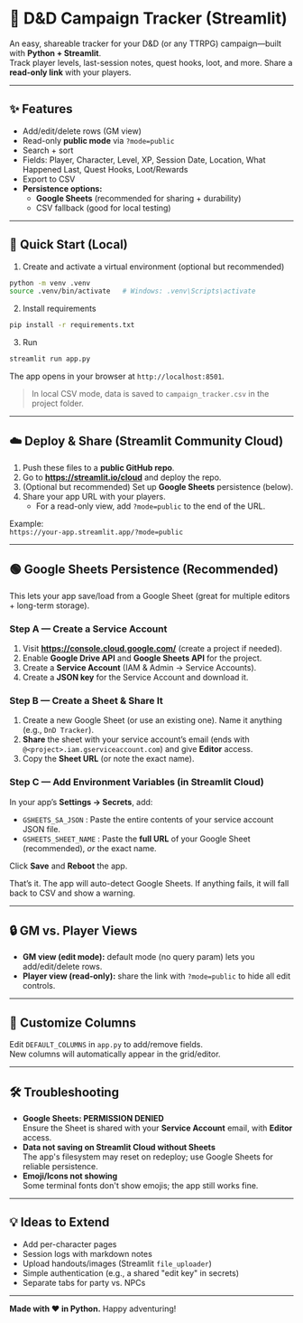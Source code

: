 # 📜 D&D Campaign Tracker (Streamlit)

An easy, shareable tracker for your D&D (or any TTRPG) campaign—built with **Python + Streamlit**.  
Track player levels, last-session notes, quest hooks, loot, and more. Share a **read-only link** with your players.

---

## ✨ Features
- Add/edit/delete rows (GM view)
- Read-only **public mode** via `?mode=public`
- Search + sort
- Fields: Player, Character, Level, XP, Session Date, Location, What Happened Last, Quest Hooks, Loot/Rewards
- Export to CSV
- **Persistence options:**
  - **Google Sheets** (recommended for sharing + durability)
  - CSV fallback (good for local testing)

---

## 🚀 Quick Start (Local)

1) Create and activate a virtual environment (optional but recommended)
```bash
python -m venv .venv
source .venv/bin/activate   # Windows: .venv\Scripts\activate
```

2) Install requirements
```bash
pip install -r requirements.txt
```

3) Run
```bash
streamlit run app.py
```

The app opens in your browser at `http://localhost:8501`.

> In local CSV mode, data is saved to `campaign_tracker.csv` in the project folder.

---

## ☁️ Deploy & Share (Streamlit Community Cloud)

1) Push these files to a **public GitHub repo**.
2) Go to **https://streamlit.io/cloud** and deploy the repo.
3) (Optional but recommended) Set up **Google Sheets** persistence (below).
4) Share your app URL with your players.
   - For a read-only view, add `?mode=public` to the end of the URL.

Example:  
`https://your-app.streamlit.app/?mode=public`

---

## 🟢 Google Sheets Persistence (Recommended)

This lets your app save/load from a Google Sheet (great for multiple editors + long-term storage).

### Step A — Create a Service Account
1. Visit **https://console.cloud.google.com/** (create a project if needed).
2. Enable **Google Drive API** and **Google Sheets API** for the project.
3. Create a **Service Account** (IAM & Admin → Service Accounts).
4. Create a **JSON key** for the Service Account and download it.

### Step B — Create a Sheet & Share It
1. Create a new Google Sheet (or use an existing one). Name it anything (e.g., `DnD Tracker`).  
2. **Share** the sheet with your service account’s email (ends with `@<project>.iam.gserviceaccount.com`) and give **Editor** access.
3. Copy the **Sheet URL** (or note the exact name).

### Step C — Add Environment Variables (in Streamlit Cloud)
In your app’s **Settings → Secrets**, add:

- `GSHEETS_SA_JSON` : Paste the entire contents of your service account JSON file.
- `GSHEETS_SHEET_NAME` : Paste the **full URL** of your Google Sheet (recommended), _or_ the exact name.

Click **Save** and **Reboot** the app.

That’s it. The app will auto-detect Google Sheets. If anything fails, it will fall back to CSV and show a warning.

---

## 🔒 GM vs. Player Views

- **GM view (edit mode):** default mode (no query param) lets you add/edit/delete rows.
- **Player view (read-only):** share the link with `?mode=public` to hide all edit controls.

---

## 🧩 Customize Columns

Edit `DEFAULT_COLUMNS` in `app.py` to add/remove fields.  
New columns will automatically appear in the grid/editor.

---

## 🛠️ Troubleshooting

- **Google Sheets: PERMISSION DENIED**  
  Ensure the Sheet is shared with your **Service Account** email, with **Editor** access.
- **Data not saving on Streamlit Cloud without Sheets**  
  The app's filesystem may reset on redeploy; use Google Sheets for reliable persistence.
- **Emoji/Icons not showing**  
  Some terminal fonts don't show emojis; the app still works fine.

---

## 💡 Ideas to Extend
- Add per-character pages
- Session logs with markdown notes
- Upload handouts/images (Streamlit `file_uploader`)
- Simple authentication (e.g., a shared "edit key" in secrets)
- Separate tabs for party vs. NPCs

---

**Made with ❤️ in Python.** Happy adventuring!

